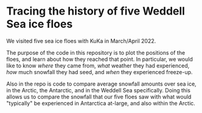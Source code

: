 # Tracing the history of five Weddell Sea ice floes

We visited five sea ice floes with KuKa in March/April 2022.

The purpose of the code in this repository is to plot the positions of the floes, and learn about how they reached that point. In particular, we would like to know *where* they came from, *what* weather they had experienced, *how* much snowfall they had seed, and *when* they experienced freeze-up.

Also in the repo is code to compare average snowfall amounts over sea ice, in the Arctic, the Antarctic, and in the Weddell Sea specifically. Doing this allows us to compare the snowfall that our five floes saw with what would "typically" be experienced in Antarctica at-large, and also within the Arctic.
